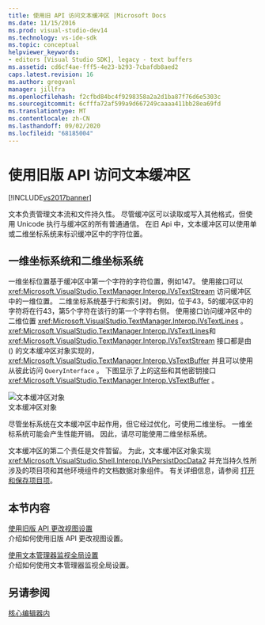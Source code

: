 ```yaml
---
title: 使用旧 API 访问文本缓冲区 |Microsoft Docs
ms.date: 11/15/2016
ms.prod: visual-studio-dev14
ms.technology: vs-ide-sdk
ms.topic: conceptual
helpviewer_keywords:
- editors [Visual Studio SDK], legacy - text buffers
ms.assetid: cd6cf4ae-fff5-4e23-b293-7cbafdb8aed2
caps.latest.revision: 16
ms.author: gregvanl
manager: jillfra
ms.openlocfilehash: f2cfbd84bc4f9298358a2a2d1ba87f76d6e5303c
ms.sourcegitcommit: 6cfffa72af599a9d667249caaaa411bb28ea69fd
ms.translationtype: MT
ms.contentlocale: zh-CN
ms.lasthandoff: 09/02/2020
ms.locfileid: "68185004"
---
```

# <a name="accessing-the-text-buffer-by-using-the-legacy-api"></a>使用旧版 API 访问文本缓冲区
[!INCLUDE[vs2017banner](../includes/vs2017banner.md)]

文本负责管理文本流和文件持久性。 尽管缓冲区可以读取或写入其他格式，但使用 Unicode 执行与缓冲区的所有普通通信。 在旧 Api 中，文本缓冲区可以使用单或二维坐标系统来标识缓冲区中的字符位置。  
  
## <a name="one--and-two-dimension-coordinate-systems"></a>一维坐标系统和二维坐标系统  
 一维坐标位置基于缓冲区中第一个字符的字符位置，例如147。 使用接口可以 <xref:Microsoft.VisualStudio.TextManager.Interop.IVsTextStream> 访问缓冲区中的一维位置。 二维坐标系统基于行和索引对。 例如，位于43，5的缓冲区中的字符将在行43，第5个字符在该行的第一个字符右侧。 使用接口访问缓冲区中的二维位置 <xref:Microsoft.VisualStudio.TextManager.Interop.IVsTextLines> 。 <xref:Microsoft.VisualStudio.TextManager.Interop.IVsTextLines>和 <xref:Microsoft.VisualStudio.TextManager.Interop.IVsTextStream> 接口都是由 () 的文本缓冲区对象实现的， <xref:Microsoft.VisualStudio.TextManager.Interop.VsTextBuffer> 并且可以使用从彼此访问 `QueryInterface` 。 下图显示了上的这些和其他密钥接口 <xref:Microsoft.VisualStudio.TextManager.Interop.VsTextBuffer> 。  
  
 ![文本缓冲区对象](../extensibility/media/vstextbuffer.gif "vsTextBuffer")  
文本缓冲区对象  
  
 尽管坐标系统在文本缓冲区中起作用，但它经过优化，可使用二维坐标。 一维坐标系统可能会产生性能开销。 因此，请尽可能使用二维坐标系统。  
  
 文本缓冲区的第二个责任是文件暂留。 为此，文本缓冲区对象实现 <xref:Microsoft.VisualStudio.Shell.Interop.IVsPersistDocData2> 并充当持久性所涉及的项目项和其他环境组件的文档数据对象组件。 有关详细信息，请参阅 [打开和保存项目项](../extensibility/internals/opening-and-saving-project-items.md)。  
  
## <a name="in-this-section"></a>本节内容  
 [使用旧版 API 更改视图设置](../extensibility/changing-view-settings-by-using-the-legacy-api.md)  
 介绍如何使用旧版 API 更改视图设置。  
  
 [使用文本管理器监视全局设置](../extensibility/using-the-text-manager-to-monitor-global-settings.md)  
 介绍如何使用文本管理器监视全局设置。  
  
## <a name="see-also"></a>另请参阅  
 [核心编辑器内](../extensibility/inside-the-core-editor.md)
